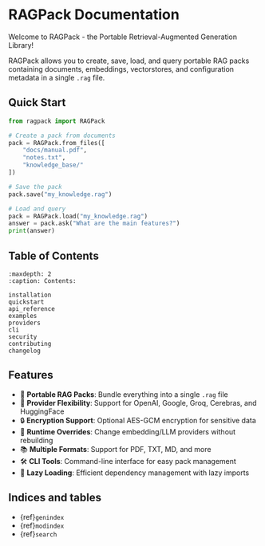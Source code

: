 # RAGPack Documentation

Welcome to RAGPack - the Portable Retrieval-Augmented Generation Library!

RAGPack allows you to create, save, load, and query portable RAG packs containing documents, embeddings, vectorstores, and configuration metadata in a single `.rag` file.

## Quick Start

```python
from ragpack import RAGPack

# Create a pack from documents
pack = RAGPack.from_files([
    "docs/manual.pdf", 
    "notes.txt",
    "knowledge_base/"
])

# Save the pack
pack.save("my_knowledge.rag")

# Load and query
pack = RAGPack.load("my_knowledge.rag")
answer = pack.ask("What are the main features?")
print(answer)
```

## Table of Contents

```{toctree}
:maxdepth: 2
:caption: Contents:

installation
quickstart
api_reference
examples
providers
cli
security
contributing
changelog
```

## Features

- 🚀 **Portable RAG Packs**: Bundle everything into a single `.rag` file
- 🔄 **Provider Flexibility**: Support for OpenAI, Google, Groq, Cerebras, and HuggingFace
- 🔒 **Encryption Support**: Optional AES-GCM encryption for sensitive data
- 🎯 **Runtime Overrides**: Change embedding/LLM providers without rebuilding
- 📚 **Multiple Formats**: Support for PDF, TXT, MD, and more
- 🛠️ **CLI Tools**: Command-line interface for easy pack management
- 🔧 **Lazy Loading**: Efficient dependency management with lazy imports

## Indices and tables

* {ref}`genindex`
* {ref}`modindex`
* {ref}`search`